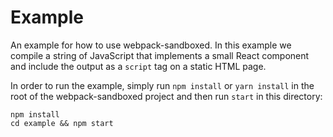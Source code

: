 # Example

An example for how to use webpack-sandboxed. In this example we compile a string of JavaScript that implements a small React component and include the output as a `script` tag on a static HTML page.

In order to run the example, simply run `npm install` or `yarn install` in the root of the webpack-sandboxed project and then run `start` in this directory:

```
npm install
cd example && npm start
```
